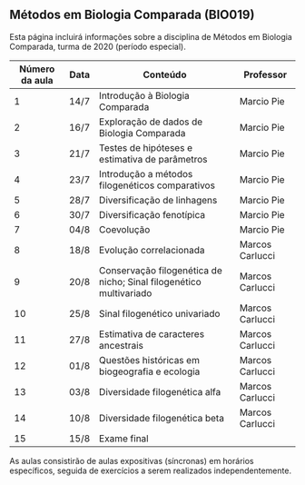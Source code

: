 ## Métodos em Biologia Comparada (BIO019)

Esta página incluirá informações sobre a disciplina de Métodos em Biologia Comparada, turma de 2020 (período especial).

| Número da aula | Data | Conteúdo                                                           | Professor       |
|----------------|------|--------------------------------------------------------------------|-----------------|
| 1              | 14/7 | Introdução à Biologia Comparada                                    | Marcio Pie      |
| 2              | 16/7 | Exploração de dados de Biologia Comparada                          | Marcio Pie      |
| 3              | 21/7 | Testes de hipóteses e estimativa de parâmetros                     | Marcio Pie      |
| 4              | 23/7 | Introdução a métodos filogenéticos comparativos                    | Marcio Pie      |
| 5              | 28/7 |  Diversificação de linhagens                                       | Marcio Pie      |
| 6              | 30/7 | Diversificação fenotípica                                          | Marcio Pie      |
| 7              | 04/8 | Coevolução                                                         | Marcio Pie      |
| 8              | 18/8 | Evolução correlacionada                                            | Marcos Carlucci |
| 9              | 20/8 | Conservação filogenética de nicho; Sinal filogenético multivariado | Marcos Carlucci |
| 10             | 25/8 | Sinal filogenético univariado                                      | Marcos Carlucci |
| 11             | 27/8 | Estimativa de caracteres ancestrais                                | Marcos Carlucci |
| 12             | 01/8 | Questões históricas em biogeografia e ecologia                     | Marcos Carlucci |
| 13             | 03/8 | Diversidade filogenética alfa                                      | Marcos Carlucci |
| 14             | 10/8 | Diversidade filogenética beta                                      | Marcos Carlucci |
| 15             | 15/8 | Exame final                                                        |                 |

As aulas consistirão de aulas expositivas (síncronas) em horários específicos, seguida de exercícios a serem realizados independentemente.
